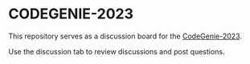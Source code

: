 # CODEGENIE-2023

This repository serves as a discussion board for the [CodeGenie-2023](https://tarktech.com/codegenie-2023).

Use the discussion tab to review discussions and post questions.

